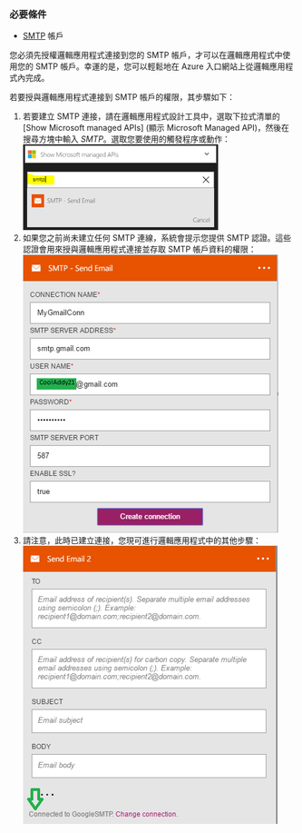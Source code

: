 ### 必要條件

- [SMTP](https://wikipedia.org/wiki/Simple_Mail_Transfer_Protocol) 帳戶  


您必須先授權邏輯應用程式連接到您的 SMTP 帳戶，才可以在邏輯應用程式中使用您的 SMTP 帳戶。幸運的是，您可以輕鬆地在 Azure 入口網站上從邏輯應用程式內完成。

若要授與邏輯應用程式連接到 SMTP 帳戶的權限，其步驟如下：
1. 若要建立 SMTP 連接，請在邏輯應用程式設計工具中，選取下拉式清單的 [Show Microsoft managed APIs] \(顯示 Microsoft Managed API)，然後在搜尋方塊中輸入 *SMTP*。選取您要使用的觸發程序或動作：![](./media/connectors-create-api-smtp/smtp-1.png)  
2. 如果您之前尚未建立任何 SMTP 連線，系統會提示您提供 SMTP 認證。這些認證會用來授與邏輯應用程式連接並存取 SMTP 帳戶資料的權限：![](./media/connectors-create-api-smtp/smtp-2.png)  
3. 請注意，此時已建立連接，您現可進行邏輯應用程式中的其他步驟：![](./media/connectors-create-api-smtp/smtp-3.png)  

<!---HONumber=AcomDC_0525_2016-->